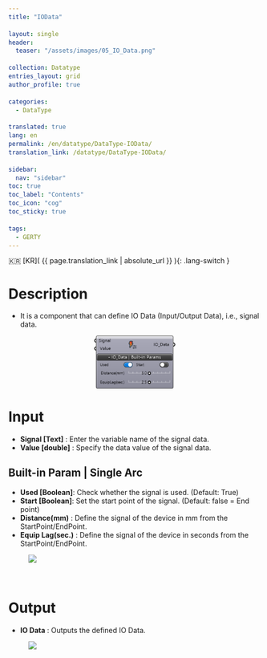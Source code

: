 ```yaml
---
title: "IOData"

layout: single
header:
  teaser: "/assets/images/05_IO_Data.png"

collection: Datatype
entries_layout: grid
author_profile: true

categories:
  - DataType

translated: true
lang: en
permalink: /en/datatype/DataType-IOData/
translation_link: /datatype/DataType-IOData/

sidebar:
  nav: "sidebar"
toc: true
toc_label: "Contents"
toc_icon: "cog"
toc_sticky: true

tags: 
  - GERTY
---
```


:kr: [KR]( {{ page.translation_link | absolute_url }} ){: .lang-switch }

# Description

* It is a component that can define IO Data (Input/Output Data), i.e., signal data.

<p align="center">  <img src="/assets/images/05_IO_Data.png" align="center" width="32%"></p>


# Input

* **Signal [Text]** : Enter the variable name of the signal data.
* **Value [double]** : Specify the data value of the signal data.


## Built-in Param | Single Arc​

* **Used [Boolean]**: Check whether the signal is used. (Default: True)
* **Start [Boolean]**: Set the start point of the signal. (Default: false = End point)
* **Distance(mm)** : Define the signal of the device in mm from the StartPoint/EndPoint.
* **Equip Lag(sec.)** : Define the signal of the device in seconds from the StartPoint/EndPoint.

<figure>
	<a href="https://b-at.kr/wp-content/uploads/2023/05/IOData-768x250.png"><img src="https://b-at.kr/wp-content/uploads/2023/05/IOData-768x250.png"></a>
</figure>

<br>

# Output

* **IO Data** : Outputs the defined IO Data.

<figure>
	<a href="https://b-at.kr/wp-content/uploads/2024/07/0_flexpendant_signal_02.png"><img src="https://b-at.kr/wp-content/uploads/2024/07/0_flexpendant_signal_02.png"></a>
</figure>